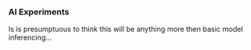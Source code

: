 ### AI Experiments

Is is presumptuous to think this will be anything more then basic model inferencing...


